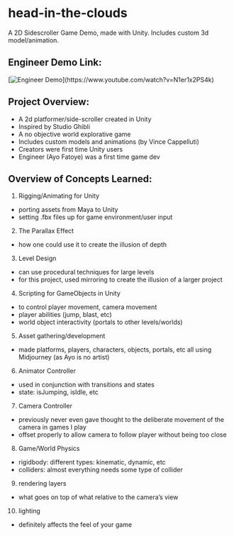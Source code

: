 # head-in-the-clouds
A 2D Sidescroller Game Demo, made with Unity. Includes custom 3d model/animation. 

## Engineer Demo Link: 
[![Engineer Demo](https://www.google.com/imgres?imgurl=https%3A%2F%2Fupload.wikimedia.org%2Fwikipedia%2Fcommons%2Fthumb%2Fc%2Fc4%2FUnity_2021.svg%2F1200px-Unity_2021.svg.png&tbnid=VEMOJhqL8VCwvM&vet=12ahUKEwjAlp2OjJKBAxUcP94AHadcAIwQMygAegQIARB1..i&imgrefurl=https%3A%2F%2Fen.wikipedia.org%2Fwiki%2FUnity_(game_engine)&docid=zLvecnLGuPTZ-M&w=1200&h=442&q=unity&ved=2ahUKEwjAlp2OjJKBAxUcP94AHadcAIwQMygAegQIARB1)](https://www.youtube.com/watch?v=N1er1x2PS4k)

## Project Overview:
- A 2d platformer/side-scroller created in Unity
- Inspired by Studio Ghibli
- A no objective world explorative game
- Includes custom models and animations (by Vince Cappelluti)
- Creators were first time Unity users
- Engineer (Ayo Fatoye) was a first time game dev

## Overview of Concepts Learned: 
1. Rigging/Animating for Unity
- porting assets from Maya to Unity
- setting .fbx files up for game environment/user input
2. The Parallax Effect
- how one could use it to create the illusion of depth
3. Level Design
- can use procedural techniques for large levels
- for this project, used mirroring to create the illusion of a larger project
4. Scripting for GameObjects in Unity
- to control player movement, camera movement
- player abilities (jump, blast, etc)
- world object interactivity (portals to other levels/worlds)
5. Asset gathering/development
- made platforms, players, characters, objects, portals, etc all using Midjourney (as Ayo is no artist)
6. Animator Controller
- used in conjunction with transitions and states
- state: isJumping, isIdle, etc
7. Camera Controller
- previously never even gave thought to the deliberate movement of the camera in games I play
- offset properly to allow camera to follow player without being too close
8. Game/World Physics
- rigidbody: different types: kinematic, dynamic, etc
- colliders: almost everything needs some type of collider
9. rendering layers
- what goes on top of what relative to the camera’s view
10. lighting
- definitely affects the feel of your game

